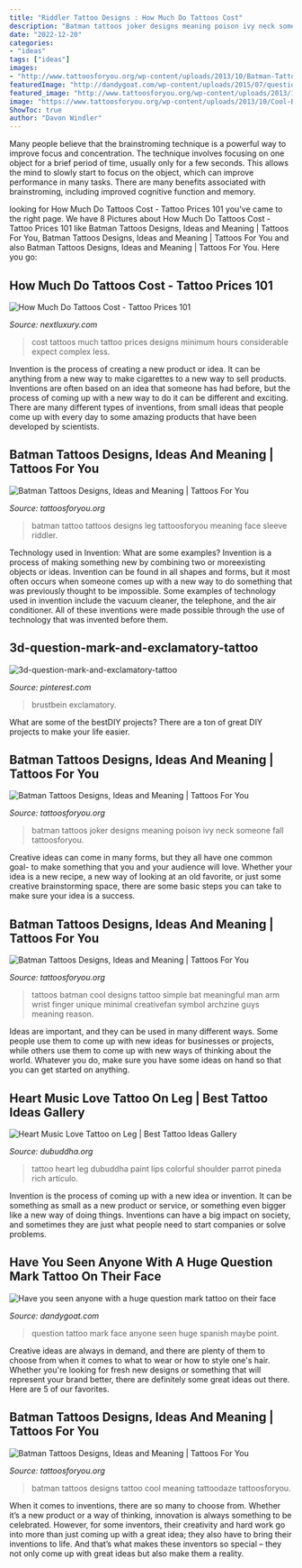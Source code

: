 ```yaml
---
title: "Riddler Tattoo Designs : How Much Do Tattoos Cost"
description: "Batman tattoos joker designs meaning poison ivy neck someone fall tattoosforyou"
date: "2022-12-20"
categories:
- "ideas"
tags: ["ideas"]
images:
- "http://www.tattoosforyou.org/wp-content/uploads/2013/10/Batman-Tattoo-On-Leg-767x1024.jpg"
featuredImage: "http://dandygoat.com/wp-content/uploads/2015/07/question_mark_tattoo_7.png"
featured_image: "http://www.tattoosforyou.org/wp-content/uploads/2013/10/Batman-Tattoo-On-Leg-767x1024.jpg"
image: "https://www.tattoosforyou.org/wp-content/uploads/2013/10/Cool-Batman-Tattoos.jpg"
ShowToc: true
author: "Davon Windler"
---
```



Many people believe that the brainstroming technique is a powerful way to improve focus and concentration. The technique involves focusing on one object for a brief period of time, usually only for a few seconds. This allows the mind to slowly start to focus on the object, which can improve performance in many tasks. There are many benefits associated with brainstroming, including improved cognitive function and memory.

	

		
looking for How Much Do Tattoos Cost - Tattoo Prices 101 you've came to the right page. We have 8 Pictures about How Much Do Tattoos Cost - Tattoo Prices 101 like Batman Tattoos Designs, Ideas and Meaning | Tattoos For You, Batman Tattoos Designs, Ideas and Meaning | Tattoos For You and also Batman Tattoos Designs, Ideas and Meaning | Tattoos For You. Here you go:
		
    
## How Much Do Tattoos Cost - Tattoo Prices 101

<img loading=lazy src="http://nextluxury.com/wp-content/uploads/how-much-back-tattoos-cost.jpg" onerror="this.onerror=null;this.src='https://tse3.mm.bing.net/th?id=OIP.CiR4QSsQ_uJ8uSyqX_eWxwHaHa&amp;pid=15.1';" alt="How Much Do Tattoos Cost - Tattoo Prices 101">

_Source: nextluxury.com_

>cost tattoos much tattoo prices designs minimum hours considerable expect complex less. 

	

Invention is the process of creating a new product or idea. It can be anything from a new way to make cigarettes to a new way to sell products. Inventions are often based on an idea that someone has had before, but the process of coming up with a new way to do it can be different and exciting. There are many different types of inventions, from small ideas that people come up with every day to some amazing products that have been developed by scientists.

    
## Batman Tattoos Designs, Ideas And Meaning | Tattoos For You

<img loading=lazy src="http://www.tattoosforyou.org/wp-content/uploads/2013/10/Batman-Tattoo-On-Leg-767x1024.jpg" onerror="this.onerror=null;this.src='https://tse1.mm.bing.net/th?id=OIP.keghn8GpLE91mbphK7X1pgHaJ4&amp;pid=15.1';" alt="Batman Tattoos Designs, Ideas and Meaning | Tattoos For You">

_Source: tattoosforyou.org_

>batman tattoo tattoos designs leg tattoosforyou meaning face sleeve riddler. 

	

Technology used in Invention: What are some examples?
Invention is a process of making something new by combining two or moreexisting objects or ideas. Invention can be found in all shapes and forms, but it most often occurs when someone comes up with a new way to do something that was previously thought to be impossible. 
Some examples of technology used in invention include the vacuum cleaner, the telephone, and the air conditioner. All of these inventions were made possible through the use of technology that was invented before them.

    
## 3d-question-mark-and-exclamatory-tattoo

<img loading=lazy src="https://i.pinimg.com/originals/f7/2c/31/f72c31c4a8b5e60e5a2f3a53e76be102.jpg" onerror="this.onerror=null;this.src='https://tse2.mm.bing.net/th?id=OIP.xLF5eC8U9kfgYzqLy-1M9gHaFH&amp;pid=15.1';" alt="3d-question-mark-and-exclamatory-tattoo">

_Source: pinterest.com_

>brustbein exclamatory. 

	

What are some of the bestDIY projects?
There are a ton of great DIY projects to make your life easier.

    
## Batman Tattoos Designs, Ideas And Meaning | Tattoos For You

<img loading=lazy src="https://www.tattoosforyou.org/wp-content/uploads/2013/10/Batman-and-Joker-Tattoos.jpg" onerror="this.onerror=null;this.src='https://tse3.mm.bing.net/th?id=OIP.5BKhW2R4BghbJ0wMUMNvhQHaJ4&amp;pid=15.1';" alt="Batman Tattoos Designs, Ideas and Meaning | Tattoos For You">

_Source: tattoosforyou.org_

>batman tattoos joker designs meaning poison ivy neck someone fall tattoosforyou. 

	

Creative ideas can come in many forms, but they all have one common goal- to make something that you and your audience will love. Whether your idea is a new recipe, a new way of looking at an old favorite, or just some creative brainstorming space, there are some basic steps you can take to make sure your idea is a success.

    
## Batman Tattoos Designs, Ideas And Meaning | Tattoos For You

<img loading=lazy src="https://www.tattoosforyou.org/wp-content/uploads/2013/11/Batman-Tattoos-Small.jpg" onerror="this.onerror=null;this.src='https://tse1.mm.bing.net/th?id=OIP.YKcZPCrjFp3ZKdx8lwSxPgHaHa&amp;pid=15.1';" alt="Batman Tattoos Designs, Ideas and Meaning | Tattoos For You">

_Source: tattoosforyou.org_

>tattoos batman cool designs tattoo simple bat meaningful man arm wrist finger unique minimal creativefan symbol archzine guys meaning reason. 

	

Ideas are important, and they can be used in many different ways. Some people use them to come up with new ideas for businesses or projects, while others use them to come up with new ways of thinking about the world. Whatever you do, make sure you have some ideas on hand so that you can get started on anything.

    
## Heart Music Love Tattoo On Leg | Best Tattoo Ideas Gallery

<img loading=lazy src="http://www.dubuddha.org/wp-content/uploads/2015/06/Heart-Music-Love-Tattoo-on-Leg-by-Rich-Pineda.jpg" onerror="this.onerror=null;this.src='https://tse3.mm.bing.net/th?id=OIP.eoNulNX5VP-roGOi_EEL2QHaHa&amp;pid=15.1';" alt="Heart Music Love Tattoo on Leg | Best Tattoo Ideas Gallery">

_Source: dubuddha.org_

>tattoo heart leg dubuddha paint lips colorful shoulder parrot pineda rich artículo. 

	

Invention is the process of coming up with a new idea or invention. It can be something as small as a new product or service, or something even bigger like a new way of doing things. Inventions can have a big impact on society, and sometimes they are just what people need to start companies or solve problems.

    
## Have You Seen Anyone With A Huge Question Mark Tattoo On Their Face

<img loading=lazy src="http://dandygoat.com/wp-content/uploads/2015/07/question_mark_tattoo_7.png" onerror="this.onerror=null;this.src='https://tse1.mm.bing.net/th?id=OIP.9Sf5S7D4_2GZ9GKlDyvztQHaGx&amp;pid=15.1';" alt="Have you seen anyone with a huge question mark tattoo on their face">

_Source: dandygoat.com_

>question tattoo mark face anyone seen huge spanish maybe point. 

	

Creative ideas are always in demand, and there are plenty of them to choose from when it comes to what to wear or how to style one's hair. Whether you're looking for fresh new designs or something that will represent your brand better, there are definitely some great ideas out there. Here are 5 of our favorites.

    
## Batman Tattoos Designs, Ideas And Meaning | Tattoos For You

<img loading=lazy src="https://www.tattoosforyou.org/wp-content/uploads/2013/10/Cool-Batman-Tattoos.jpg" onerror="this.onerror=null;this.src='https://tse2.mm.bing.net/th?id=OIP.Ij_3_zCQf1cdogh9aRJrtAHaLH&amp;pid=15.1';" alt="Batman Tattoos Designs, Ideas and Meaning | Tattoos For You">

_Source: tattoosforyou.org_

>batman tattoos designs tattoo cool meaning tattoodaze tattoosforyou. 

	

When it comes to inventions, there are so many to choose from. Whether it’s a new product or a way of thinking, innovation is always something to be celebrated. However, for some inventors, their creativity and hard work go into more than just coming up with a great idea; they also have to bring their inventions to life. And that’s what makes these inventors so special – they not only come up with great ideas but also make them a reality.

